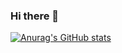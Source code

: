 ### Hi there 👋

[![Anurag's GitHub stats](https://github-readme-stats.vercel.app/api?username=Kayani-124&theme=cobalt)](https://github.com/anuraghazra/github-readme-stats)
